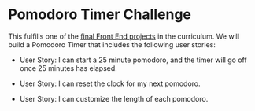 # Pomodoro Timer Challenge

This fulfills one of the [final Front End projects](https://www.freecodecamp.org/challenges/build-a-pomodoro-clock) in the curriculum. We will build a Pomodoro Timer that includes the following user stories:

* User Story: I can start a 25 minute pomodoro, and the timer will go off once 25 minutes has elapsed.

* User Story: I can reset the clock for my next pomodoro.

* User Story: I can customize the length of each pomodoro.
